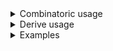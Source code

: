 <details>
<summary style="display: list-item;">Combinatoric usage</summary>

```no_run
# use bpaf::*;
# #[allow(dead_code)]
#[derive(Debug, Clone)]
pub struct Options {
    argument: usize,
    switch: bool,
}

pub fn options() -> OptionParser<Options> {
    let argument = long("argument")
        .help("An argument")
        .argument::<usize>("ARG");
    let switch = short('s').help("A switch").switch();
    let options = construct!(Options { argument, switch });

    cargo_helper("pretty", options).to_options()
}
```

</details>
<details>
<summary style="display: list-item;">Derive usage</summary>

```no_run
# use bpaf::*;
# #[allow(dead_code)]
#[derive(Debug, Clone, Bpaf)]
#[bpaf(options("pretty"))]
pub struct Options {
    /// An argument
    argument: usize,
    /// A switch
    #[bpaf(short)]
    switch: bool,
}
```

</details>
<details>
<summary style="display: list-item;">Examples</summary>


Let's say the goal is to parse an argument and a switch:
```console
% app --argument 15
Options { argument: 15, switch: false }
```

But when used as a `cargo` subcommand, cargo will also pass the command name, this example
uses _wrong_ subcommand name to bypass the helper and show how it would look without it
```console
% app wrong --argument 15
No such command or positional: `wrong`, did you mean `--argument`?
```

When used with the right command - helper simply consumes it
```console
% app pretty --argument 42 -s
Options { argument: 42, switch: true }
```

And it doesn't show up in `--help` so not to confuse users
```console
% app --help
Usage: --argument ARG [-s]

Available options:
        --argument <ARG>  An argument
    -s                    A switch
    -h, --help            Prints help information
```

</details>
